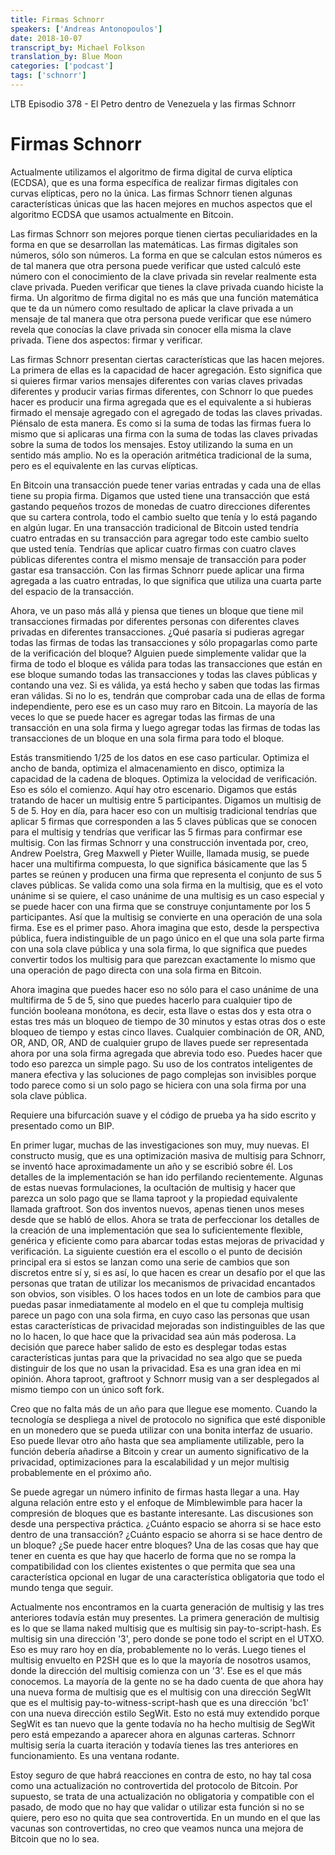```yaml
---
title: Firmas Schnorr
speakers: ['Andreas Antonopoulos']
date: 2018-10-07
transcript_by: Michael Folkson
translation_by: Blue Moon
categories: ['podcast']
tags: ['schnorr']
---
```


LTB Episodio 378 - El Petro dentro de Venezuela y las firmas Schnorr 

# Firmas Schnorr 

Actualmente utilizamos el algoritmo de firma digital de curva elíptica (ECDSA), que es una forma específica de realizar firmas digitales con curvas elípticas, pero no la única. Las firmas Schnorr tienen algunas características únicas que las hacen mejores en muchos aspectos que el algoritmo ECDSA que usamos actualmente en Bitcoin.

Las firmas Schnorr son mejores porque tienen ciertas peculiaridades en la forma en que se desarrollan las matemáticas. Las firmas digitales son números, sólo son números. La forma en que se calculan estos números es de tal manera que otra persona puede verificar que usted calculó este número con el conocimiento de la clave privada sin revelar realmente esta clave privada. Pueden verificar que tienes la clave privada cuando hiciste la firma. Un algoritmo de firma digital no es más que una función matemática que te da un número como resultado de aplicar la clave privada a un mensaje de tal manera que otra persona puede verificar que ese número revela que conocías la clave privada sin conocer ella misma la clave privada. Tiene dos aspectos: firmar y verificar.

Las firmas Schnorr presentan ciertas características que las hacen mejores. La primera de ellas es la capacidad de hacer agregación. Esto significa que si quieres firmar varios mensajes diferentes con varias claves privadas diferentes y producir varias firmas diferentes, con Schnorr lo que puedes hacer es producir una firma agregada que es el equivalente a si hubieras firmado el mensaje agregado con el agregado de todas las claves privadas. Piénsalo de esta manera. Es como si la suma de todas las firmas fuera lo mismo que si aplicaras una firma con la suma de todas las claves privadas sobre la suma de todos los mensajes. Estoy utilizando la suma en un sentido más amplio. No es la operación aritmética tradicional de la suma, pero es el equivalente en las curvas elípticas.

En Bitcoin una transacción puede tener varias entradas y cada una de ellas tiene su propia firma. Digamos que usted tiene una transacción que está gastando pequeños trozos de monedas de cuatro direcciones diferentes que su cartera controla, todo el cambio suelto que tenía y lo está pagando en algún lugar. En una transacción tradicional de Bitcoin usted tendría cuatro entradas en su transacción para agregar todo este cambio suelto que usted tenía. Tendrías que aplicar cuatro firmas con cuatro claves públicas diferentes contra el mismo mensaje de transacción para poder gastar esa transacción. Con las firmas Schnorr puede aplicar una firma agregada a las cuatro entradas, lo que significa que utiliza una cuarta parte del espacio de la transacción.

Ahora, ve un paso más allá y piensa que tienes un bloque que tiene mil transacciones firmadas por diferentes personas con diferentes claves privadas en diferentes transacciones. ¿Qué pasaría si pudieras agregar todas las firmas de todas las transacciones y sólo propagarlas como parte de la verificación del bloque? Alguien puede simplemente validar que la firma de todo el bloque es válida para todas las transacciones que están en ese bloque sumando todas las transacciones y todas las claves públicas y contando una vez. Si es válida, ya está hecho y saben que todas las firmas eran válidas. Si no lo es, tendrán que comprobar cada una de ellas de forma independiente, pero ese es un caso muy raro en Bitcoin. La mayoría de las veces lo que se puede hacer es agregar todas las firmas de una transacción en una sola firma y luego agregar todas las firmas de todas las transacciones de un bloque en una sola firma para todo el bloque.

Estás transmitiendo 1/25 de los datos en ese caso particular. Optimiza el ancho de banda, optimiza el almacenamiento en disco, optimiza la capacidad de la cadena de bloques. Optimiza la velocidad de verificación. Eso es sólo el comienzo. Aquí hay otro escenario. Digamos que estás tratando de hacer un multisig entre 5 participantes. Digamos un multisig de 5 de 5. Hoy en día, para hacer eso con un multisig tradicional tendrías que aplicar 5 firmas que corresponden a las 5 claves públicas que se conocen para el multisig y tendrías que verificar las 5 firmas para confirmar ese multisig. Con las firmas Schnorr y una construcción inventada por, creo, Andrew Poelstra, Greg Maxwell y Pieter Wuille, llamada musig, se puede hacer una multifirma compuesta, lo que significa básicamente que las 5 partes se reúnen y producen una firma que representa el conjunto de sus 5 claves públicas. Se valida como una sola firma en la multisig, que es el voto unánime si se quiere, el caso unánime de una multisig es un caso especial y se puede hacer con una firma que se construye conjuntamente por los 5 participantes. Así que la multisig se convierte en una operación de una sola firma. Ese es el primer paso. Ahora imagina que esto, desde la perspectiva pública, fuera indistinguible de un pago único en el que una sola parte firma con una sola clave pública y una sola firma, lo que significa que puedes convertir todos los multisig para que parezcan exactamente lo mismo que una operación de pago directa con una sola firma en Bitcoin.

Ahora imagina que puedes hacer eso no sólo para el caso unánime de una multifirma de 5 de 5, sino que puedes hacerlo para cualquier tipo de función booleana monótona, es decir, esta llave o estas dos y esta otra o estas tres más un bloqueo de tiempo de 30 minutos y estas otras dos o este bloqueo de tiempo y estas cinco llaves. Cualquier combinación de OR, AND, OR, AND, OR, AND de cualquier grupo de llaves puede ser representada ahora por una sola firma agregada que abrevia todo eso. Puedes hacer que todo eso parezca un simple pago. Su uso de los contratos inteligentes de manera efectiva y las soluciones de pago complejas son invisibles porque todo parece como si un solo pago se hiciera con una sola firma por una sola clave pública.

Requiere una bifurcación suave y el código de prueba ya ha sido escrito y presentado como un BIP.

En primer lugar, muchas de las investigaciones son muy, muy nuevas. El constructo musig, que es una optimización masiva de multisig para Schnorr, se inventó hace aproximadamente un año y se escribió sobre él. Los detalles de la implementación se han ido perfilando recientemente. Algunas de estas nuevas formulaciones, la ocultación de multisig y hacer que parezca un solo pago que se llama taproot y la propiedad equivalente llamada graftroot. Son dos inventos nuevos, apenas tienen unos meses desde que se habló de ellos. Ahora se trata de perfeccionar los detalles de la creación de una implementación que sea lo suficientemente flexible, genérica y eficiente como para abarcar todas estas mejoras de privacidad y verificación. La siguiente cuestión era el escollo o el punto de decisión principal era si estos se lanzan como una serie de cambios que son discretos entre sí y, si es así, lo que hacen es crear un desafío por el que las personas que tratan de utilizar los mecanismos de privacidad encantados son obvios, son visibles. O los haces todos en un lote de cambios para que puedas pasar inmediatamente al modelo en el que tu compleja multisig parece un pago con una sola firma, en cuyo caso las personas que usan estas características de privacidad mejoradas son indistinguibles de las que no lo hacen, lo que hace que la privacidad sea aún más poderosa. La decisión que parece haber salido de esto es desplegar todas estas características juntas para que la privacidad no sea algo que se pueda distinguir de los que no usan la privacidad. Esa es una gran idea en mi opinión. Ahora taproot, graftroot y Schnorr musig van a ser desplegados al mismo tiempo con un único soft fork.

Creo que no falta más de un año para que llegue ese momento. Cuando la tecnología se despliega a nivel de protocolo no significa que esté disponible en un monedero que se pueda utilizar con una bonita interfaz de usuario. Eso puede llevar otro año hasta que sea ampliamente utilizable, pero la función debería añadirse a Bitcoin y crear un aumento significativo de la privacidad, optimizaciones para la escalabilidad y un mejor multisig probablemente en el próximo año.

Se puede agregar un número infinito de firmas hasta llegar a una. Hay alguna relación entre esto y el enfoque de Mimblewimble para hacer la compresión de bloques que es bastante interesante. Las discusiones son desde una perspectiva práctica. ¿Cuánto espacio se ahorra si se hace esto dentro de una transacción? ¿Cuánto espacio se ahorra si se hace dentro de un bloque? ¿Se puede hacer entre bloques? Una de las cosas que hay que tener en cuenta es que hay que hacerlo de forma que no se rompa la compatibilidad con los clientes existentes o que permita que sea una característica opcional en lugar de una característica obligatoria que todo el mundo tenga que seguir.

Actualmente nos encontramos en la cuarta generación de multisig y las tres anteriores todavía están muy presentes. La primera generación de multisig es lo que se llama naked multisig que es multisig sin pay-to-script-hash. Es multisig sin una dirección '3', pero donde se pone todo el script en el UTXO. Eso es muy raro hoy en día, probablemente no lo verás. Luego tienes el multisig envuelto en P2SH que es lo que la mayoría de nosotros usamos, donde la dirección del multisig comienza con un '3'. Ese es el que más conocemos. La mayoría de la gente no se ha dado cuenta de que ahora hay una nueva forma de multisig que es el multisig con una dirección SegWIt que es el multisig pay-to-witness-script-hash que es una dirección 'bc1' con una nueva dirección estilo SegWit. Esto no está muy extendido porque SegWit es tan nuevo que la gente todavía no ha hecho multisig de SegWit pero está empezando a aparecer ahora en algunas carteras. Schnorr multisig sería la cuarta iteración y todavía tienes las tres anteriores en funcionamiento. Es una ventana rodante.

Estoy seguro de que habrá reacciones en contra de esto, no hay tal cosa como una actualización no controvertida del protocolo de Bitcoin. Por supuesto, se trata de una actualización no obligatoria y compatible con el pasado, de modo que no hay que validar o utilizar esta función si no se quiere, pero eso no quita que sea controvertida. En un mundo en el que las vacunas son controvertidas, no creo que veamos nunca una mejora de Bitcoin que no lo sea.


